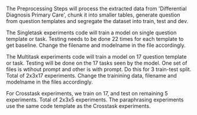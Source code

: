 The Preprocessing Steps will process the extracted data from 'Differential Diagnosis Primary Care', chunk it into smaller tables, generate question from question templates and segregate the dataset into train, test and dev.

The Singletask experiments code will train a model on single question template or task. Testing needs to be done 22 times for each template to get baseline. Change the filename and modelname in the file accordingly.

The Multitask experiments code will train a model on 17 question template or task. Testing will be done on the 17 tasks seen by the model. One set of files is wtihout prompt and other is with prompt. Do this for 3 train-test split. Total of 2x3x17 experiments. Change the trainining data, filename and modelname in the files accordingly.

For Crosstask experiments, we train on 17, and test on remaining 5 experiments. Total of 2x3x5 experiments. The paraphrasing experiments use the same code template as the Crosstask experiments.


